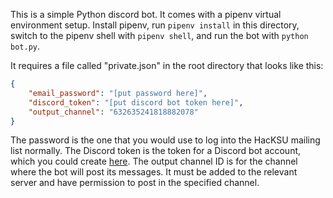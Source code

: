 This is a simple Python discord bot. It comes with a pipenv virtual environment setup. Install pipenv, run `pipenv install` in this directory, switch to the pipenv shell with `pipenv shell`, and run the bot with `python bot.py`.

It requires a file called "private.json" in the root directory that looks like this:

```json
{
    "email_password": "[put password here]",
    "discord_token": "[put discord bot token here]",
    "output_channel": "632635241818882078"
}
```

The password is the one that you would use to log into the HacKSU mailing list normally. The Discord token is the token for a Discord bot account, which you could create [here](https://discord.com/developers/applications). The output channel ID is for the channel where the bot will post its messages. It must be added to the relevant server and have permission to post in the specified channel.

